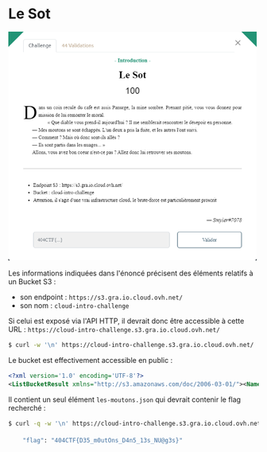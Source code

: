 # Le Sot

<img alt="énoncé du challenge" src="enonce.png" width=500>

Les informations indiquées dans l'énoncé précisent des éléments relatifs à un Bucket S3 :
- son endpoint : `https://s3.gra.io.cloud.ovh.net/`
- son nom : `cloud-intro-challenge`

Si celui est exposé via l'API HTTP, il devrait donc être accessible à cette URL : `https://cloud-intro-challenge.s3.gra.io.cloud.ovh.net/`

```bash
$ curl -w '\n' https://cloud-intro-challenge.s3.gra.io.cloud.ovh.net/
```

Le bucket est effectivement accessible en public :

```xml
<?xml version='1.0' encoding='UTF-8'?>
<ListBucketResult xmlns="http://s3.amazonaws.com/doc/2006-03-01/"><Name>cloud-intro-challenge</Name><Prefix/><Marker/><MaxKeys>1000</MaxKeys><IsTruncated>false</IsTruncated><Contents><Key>les-moutons.json</Key><LastModified>2023-05-12T13:56:48.000Z</LastModified><ETag>"d642390a5d6f695d958015801e585cb1"</ETag><Size>1767</Size><Owner><ID/><DisplayName/></Owner><StorageClass>STANDARD</StorageClass></Contents></ListBucketResult>
```

Il contient un seul élément `les-moutons.json` qui devrait contenir le flag recherché :

```bash
$ curl -q -w '\n' https://cloud-intro-challenge.s3.gra.io.cloud.ovh.net/les-moutons.json 2>&1|grep 404CTF

    "flag": "404CTF{D35_m0utOns_D4n5_13s_NU@g3s}"
```

